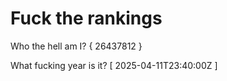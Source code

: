 # Fuck the rankings

Who the hell am I?
{ 26437812 }

What fucking year is it?
[ 2025-04-11T23:40:00Z ]
